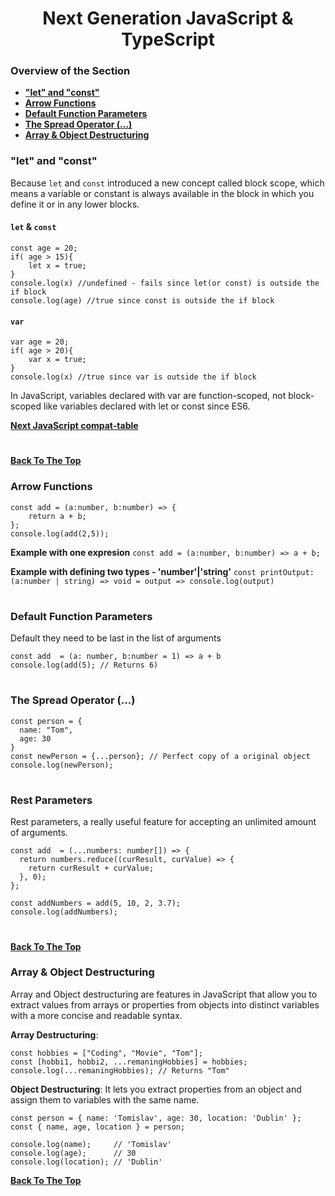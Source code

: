 <h1 align="center">Next Generation JavaScript & TypeScript</h1>

### Overview of the Section
* **["let" and "const"](#let-const)**
* **[Arrow Functions](#arrow-functions)**
* **[Default Function Parameters](#default-function-parameters)**
* **[The Spread Operator (...)](#spread)**
* **[Array & Object Destructuring](#destructuring)**


### <a name="let-const">"let" and "const"</a>

Because ``let`` and ``const`` introduced a new concept called block scope, which means a variable or constant is always available in the block in which you define it or in any lower blocks.

#### ``let`` & ``const``
```
const age = 20;
if( age > 15){
    let x = true;
}
console.log(x) //undefined - fails since let(or const) is outside the if block
console.log(age) //true since const is outside the if block
```
#### ``var``
```
var age = 20;
if( age > 20){
    var x = true;
}
console.log(x) //true since var is outside the if block
```
In JavaScript, variables declared with var are function-scoped, not block-scoped like variables declared with let or const since ES6.

**[Next JavaScript compat-table](https://compat-table.github.io/compat-table/es6/)**

#
**[Back To The Top](#Overview-of-the-Section)**

### Arrow Functions
```
const add = (a:number, b:number) => {
    return a + b;
};
console.log(add(2,5));
```
**Example with one expresion**
``const add = (a:number, b:number) => a + b;``

**Example with defining two types - 'number'|'string'**
``const printOutput: (a:number | string) => void = output => console.log(output)``

#
### Default Function Parameters

Default they need to be last in the list of arguments
```
const add  = (a: number, b:number = 1) => a + b
console.log(add(5); // Returns 6)
```
#
### <a name="spread">The Spread Operator (...)</a>
```
const person = {
  name: "Tom",
  age: 30
}
const newPerson = {...person}; // Perfect copy of a original object
console.log(newPerson);
```
#
###  Rest Parameters
Rest parameters, a really useful feature for accepting an unlimited amount of arguments.

```
const add  = (...numbers: number[]) => {
  return numbers.reduce((curResult, curValue) => {
    return curResult + curValue;
  }, 0);
};

const addNumbers = add(5, 10, 2, 3.7);
console.log(addNumbers);
```
#
**[Back To The Top](#Overview-of-the-Section)**

### <a name="destructuring">Array & Object Destructuring</a>
Array and Object destructuring are features in JavaScript that allow you to extract values from arrays or properties from objects into distinct variables with a more concise and readable syntax.

**Array Destructuring**:
```
const hobbies = ["Coding", "Movie", "Tom"];
const [hobbi1, hobbi2, ...remaningHobbies] = hobbies;
console.log(...remaningHobbies); // Returns "Tom"
```

**Object Destructuring**:
It lets you extract properties from an object and assign them to variables with the same name.
```
const person = { name: 'Tomislav', age: 30, location: 'Dublin' };
const { name, age, location } = person;

console.log(name);     // 'Tomislav'
console.log(age);      // 30
console.log(location); // 'Dublin'
```
**[Back To The Top](#Overview-of-the-Section)**